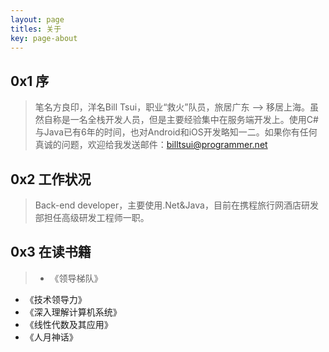 ```yaml
---
layout: page
titles: 关于
key: page-about
---
```



## 0x1 序
>笔名方良印，洋名Bill Tsui，职业“救火”队员，旅居广东 --> 移居上海。虽然自称是一名全栈开发人员，但是主要经验集中在服务端开发上。使用C#与Java已有6年的时间，也对Android和iOS开发略知一二。如果你有任何真诚的问题，欢迎给我发送邮件：<a href="mailto:billtsui@programmer.net">billtsui@programmer.net</a>

## 0x2 工作状况    
>Back-end developer，主要使用.Net&Java，目前在携程旅行网酒店研发部担任高级研发工程师一职。    


## 0x3 在读书籍    
>*	《领导梯队》    
 *	《技术领导力》
 * 《深入理解计算机系统》
 * 《线性代数及其应用》
 * 《人月神话》

